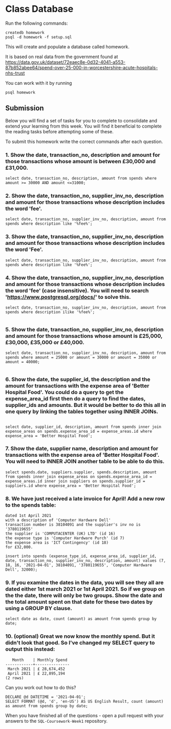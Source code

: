 # Class Database

Run the following commands:

```
createdb homework
psql -d homework -f setup.sql
```

This will create and populate a database called homework.

It is based on real data from the government found at
https://data.gov.uk/dataset/72eaec8e-0d32-4041-a553-87b852abee64/spend-over-25-000-in-worcestershire-acute-hospitals-nhs-trust

You can work with it by running

```
psql homework
```

## Submission

Below you will find a set of tasks for you to complete to consolidate and extend your learning from this week. You will find it beneficial to complete the reading tasks before attempting some of these.

To submit this homework write the correct commands after each question.

### 1. Show the date, transaction_no, description and amount for those transactions whose amount is between £30,000 and £31,000.

```
select date, transaction_no, description, amount from spends where amount >= 30000 AND amount <=31000;

```

### 2. Show the date, transaction_no, supplier_inv_no, description and amount for those transactions whose description includes the word 'fee'.

```
select date, transaction_no, supplier_inv_no, description, amount from spends where description like '%fee%';

```

### 3. Show the date, transaction_no, supplier_inv_no, description and amount for those transactions whose description includes the word 'Fee'.

```
select date, transaction_no, supplier_inv_no, description, amount from spends where description like '%Fee%';
```

### 4. Show the date, transaction_no, supplier_inv_no, description and amount for those transactions whose description includes the word 'fee' (case insensitive). You will need to search 'https://www.postgresql.org/docs/' to solve this.

```
select date, transaction_no, supplier_inv_no, description, amount from spends where description ilike '%fee%';


```

### 5. Show the date, transaction_no, supplier_inv_no, description and amount for those transactions whose amount is £25,000, £30,000, £35,000 or £40,000.

```
select date, transaction_no, supplier_inv_no, description, amount from spends where amount = 25000 or amount = 30000 or amount = 35000 or amount = 40000;


```

### 6. Show the date, the supplier_id, the description and the amount for transactions with the expense area of 'Better Hospital Food'. You could do a query to get the expense_area_id first then do a query to find the dates, supplier_ids and amounts. But it would be better to do this all in one query by linking the tables together using INNER JOINs.

```

select date, supplier_id, description, amount from spends inner join expense_areas on spends.expense_area_id = expense_areas.id where expense_area = 'Better Hospital Food';

```

### 7. Show the date, supplier name, description and amount for transactions with the expense area of 'Better Hospital Food'. You will need to INNER JOIN another table to be able to do this.

```
select spends.date, suppliers.supplier, spends.description, amount from spends inner join expense_areas on spends.expense_area_id = expense_areas.id inner join suppliers on spends.supplier_id = suppliers.id where expense_area = 'Better Hospital Food';
```

### 8. We have just received a late invoice for April! Add a new row to the spends table:

    dated 1st April 2021
    with a description of 'Computer Hardware Dell'
    transaction number is 38104091 and the supplier's inv no is '3780119655'
    the supplier is 'COMPUTACENTER (UK) LTD' (id 16)
    the expense type is 'Computer Hardware Purch' (id 7)
    the expense area is 'ICT Contingency' (id 18)
    for £32,000.

```
insert into spends (expense_type_id, expense_area_id, supplier_id, date, transaction_no, supplier_inv_no, description, amount) values (7, 18, 16, '2021-04-01', 38104091, '3780119655', 'Computer Hardware Dell', 32000);

```

### 9. If you examine the dates in the data, you will see they all are dated either 1st march 2021 or 1st April 2021. So if we group on the the date, there will only be two groups. Show the date and the total amount spent on that date for these two dates by using a GROUP BY clause.

```
select date as date, count (amount) as amount from spends group by date;

```

### 10. (optional) Great we now know the monthly spend. But it didn't look that good. So I've changed my SELECT query to output this instead:

```
   Month    | Monthly Spend
------------+---------------
 March 2021 | £ 28,674,452
 April 2021 | £ 22,895,194
(2 rows)
```

Can you work out how to do this?

```
DECLARE @d DATETIME = '2021-04-01';
SELECT FORMAT (@d, 'd', 'en-US') AS US English Result, count (amount) as amount from spends group by date;

```

When you have finished all of the questions - open a pull request with your answers to the `SQL-Coursework-Week1` repository.
